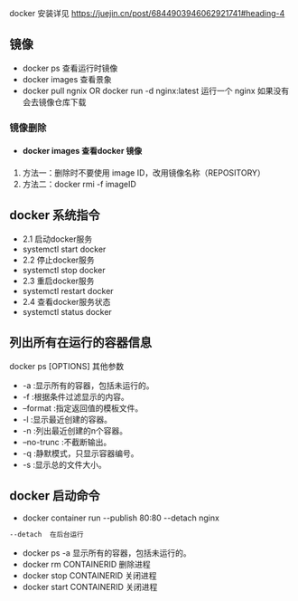 docker 安装详见 https://juejin.cn/post/6844903946062921741#heading-4
## 镜像 

* docker ps 查看运行时镜像
* docker images 查看景象
* docker pull ngnix OR docker run -d nginx:latest 运行一个 nginx 如果没有会去镜像仓库下载
### 镜像删除
* #### docker images 查看docker 镜像
1. 方法一：删除时不要使用 image ID，改用镜像名称（REPOSITORY）
2. 方法二：docker rmi -f imageID
##  docker 系统指令
* 2.1 启动docker服务
* systemctl start docker
* 2.2 停止docker服务
* systemctl stop docker
* 2.3 重启docker服务
* systemctl restart docker
* 2.4 查看docker服务状态
* systemctl status docker
## 列出所有在运行的容器信息
docker ps [OPTIONS] 其他参数

* -a :显示所有的容器，包括未运行的。
* -f :根据条件过滤显示的内容。
* –format :指定返回值的模板文件。
* -l :显示最近创建的容器。
* -n :列出最近创建的n个容器。
* –no-trunc :不截断输出。
* -q :静默模式，只显示容器编号。
* -s :显示总的文件大小。

## docker 启动命令 

* docker container run --publish 80:80  --detach  nginx 
```bat
--detach  在后台运行
```
* docker ps  -a 显示所有的容器，包括未运行的。
* docker rm  CONTAINERID 删除进程
* docker stop CONTAINERID 关闭进程
* docker start CONTAINERID 关闭进程


